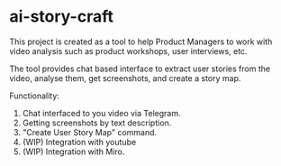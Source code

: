 # ai-story-craft

This project is created as a tool to help Product Managers to work with 
video analysis such as product workshops, user interviews, etc.

The tool provides chat based interface to extract user stories from the video, 
analyse them, get screenshots, and create a story map.

Functionality: 
1. Chat interfaced to you video via Telegram. 
2. Getting screenshots by text description. 
3. "Create User Story Map" command.  
4. (WIP) Integration with youtube 
5. (WIP) Integration with Miro. 